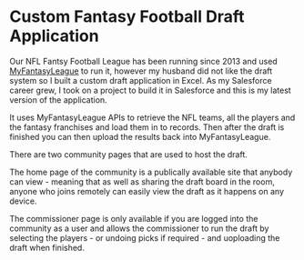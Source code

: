 # Custom Fantasy Football Draft Application

Our NFL Fantsy Football League has been running since 2013 and used [MyFantasyLeague](https://home.myfantasyleague.com/) to run it, however my husband did not like the draft system so I built a custom draft application in Excel.
As my Salesforce career grew, I took on a project to build it in Salesforce and this is my latest version of the application.

It uses MyFantasyLeague APIs to retrieve the NFL teams, all the players and the fantasy franchises and load them in to records. Then after the draft is finished you can then upload the results back into MyFantasyLeague.

There are two community pages that are used to host the draft.

The home page of the community is a publically available site that anybody can view - meaning that as well as sharing the draft board in the room, anyone who joins remotely can easily view the draft as it happens on any device.

The commissioner page is only available if you are logged into the community as a user and allows the commissioner to run the draft by selecting the players - or undoing picks if required - and uoploading the draft when finished.